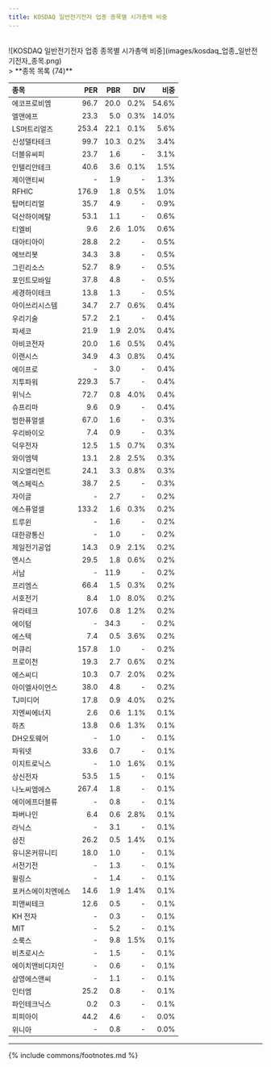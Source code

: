 ```yaml
---
title: KOSDAQ 일반전기전자 업종 종목별 시가총액 비중
---
```

<br>
![KOSDAQ 일반전기전자 업종 종목별 시가총액 비중](images/kosdaq_업종_일반전기전자_종목.png)
<br>
> **종목 목록 (74)**<a id="list"></a>

| **종목** | **PER** | **PBR** | **DIV** | **비중** |
| :------- | ------: | ------: | ------: | -------: |
| 에코프로비엠 | 96.7 | 20.0 | 0.2% | 54.6% |
| 엘앤에프 | 23.3 | 5.0 | 0.3% | 14.0% |
| LS머트리얼즈 | 253.4 | 22.1 | 0.1% | 5.6% |
| 신성델타테크 | 99.7 | 10.3 | 0.2% | 3.4% |
| 더블유씨피 | 23.7 | 1.6 | - | 3.1% |
| 인텔리안테크 | 40.6 | 3.6 | 0.1% | 1.5% |
| 제이앤티씨 | - | 1.9 | - | 1.3% |
| RFHIC | 176.9 | 1.8 | 0.5% | 1.0% |
| 탑머티리얼 | 35.7 | 4.9 | - | 0.9% |
| 덕산하이메탈 | 53.1 | 1.1 | - | 0.6% |
| 티엘비 | 9.6 | 2.6 | 1.0% | 0.6% |
| 대아티아이 | 28.8 | 2.2 | - | 0.5% |
| 에브리봇 | 34.3 | 3.8 | - | 0.5% |
| 그린리소스 | 52.7 | 8.9 | - | 0.5% |
| 포인트모바일 | 37.8 | 4.8 | - | 0.5% |
| 세경하이테크 | 13.8 | 1.3 | - | 0.5% |
| 아이쓰리시스템 | 34.7 | 2.7 | 0.6% | 0.4% |
| 우리기술 | 57.2 | 2.1 | - | 0.4% |
| 파세코 | 21.9 | 1.9 | 2.0% | 0.4% |
| 아비코전자 | 20.0 | 1.6 | 0.5% | 0.4% |
| 이랜시스 | 34.9 | 4.3 | 0.8% | 0.4% |
| 에이프로 | - | 3.0 | - | 0.4% |
| 지투파워 | 229.3 | 5.7 | - | 0.4% |
| 위닉스 | 72.7 | 0.8 | 4.0% | 0.4% |
| 슈프리마 | 9.6 | 0.9 | - | 0.4% |
| 범한퓨얼셀 | 67.0 | 1.6 | - | 0.3% |
| 우리바이오 | 7.4 | 0.9 | - | 0.3% |
| 덕우전자 | 12.5 | 1.5 | 0.7% | 0.3% |
| 와이엠텍 | 13.1 | 2.8 | 2.5% | 0.3% |
| 지오엘리먼트 | 24.1 | 3.3 | 0.8% | 0.3% |
| 엑스페릭스 | 38.7 | 2.5 | - | 0.3% |
| 자이글 | - | 2.7 | - | 0.2% |
| 에스퓨얼셀 | 133.2 | 1.6 | 0.3% | 0.2% |
| 트루윈 | - | 1.6 | - | 0.2% |
| 대한광통신 | - | 1.0 | - | 0.2% |
| 제일전기공업 | 14.3 | 0.9 | 2.1% | 0.2% |
| 엔시스 | 29.5 | 1.8 | 0.6% | 0.2% |
| 서남 | - | 11.9 | - | 0.2% |
| 프리엠스 | 66.4 | 1.5 | 0.3% | 0.2% |
| 서호전기 | 8.4 | 1.0 | 8.0% | 0.2% |
| 유라테크 | 107.6 | 0.8 | 1.2% | 0.2% |
| 에이텀 | - | 34.3 | - | 0.2% |
| 에스텍 | 7.4 | 0.5 | 3.6% | 0.2% |
| 머큐리 | 157.8 | 1.0 | - | 0.2% |
| 프로이천 | 19.3 | 2.7 | 0.6% | 0.2% |
| 에스씨디 | 10.3 | 0.7 | 2.0% | 0.2% |
| 아이엘사이언스 | 38.0 | 4.8 | - | 0.2% |
| TJ미디어 | 17.8 | 0.9 | 4.0% | 0.2% |
| 지엔씨에너지 | 2.6 | 0.6 | 1.1% | 0.1% |
| 하츠 | 13.8 | 0.6 | 1.3% | 0.1% |
| DH오토웨어 | - | 1.0 | - | 0.1% |
| 파워넷 | 33.6 | 0.7 | - | 0.1% |
| 이지트로닉스 | - | 1.0 | 1.6% | 0.1% |
| 상신전자 | 53.5 | 1.5 | - | 0.1% |
| 나노씨엠에스 | 267.4 | 1.8 | - | 0.1% |
| 에이에프더블류 | - | 0.8 | - | 0.1% |
| 파버나인 | 6.4 | 0.6 | 2.8% | 0.1% |
| 라닉스 | - | 3.1 | - | 0.1% |
| 삼진 | 26.2 | 0.5 | 1.4% | 0.1% |
| 유니온커뮤니티 | 18.0 | 1.0 | - | 0.1% |
| 서전기전 | - | 1.3 | - | 0.1% |
| 윌링스 | - | 1.4 | - | 0.1% |
| 포커스에이치엔에스 | 14.6 | 1.9 | 1.4% | 0.1% |
| 피앤씨테크 | 12.6 | 0.5 | - | 0.1% |
| KH 전자 | - | 0.3 | - | 0.1% |
| MIT | - | 5.2 | - | 0.1% |
| 소룩스 | - | 9.8 | 1.5% | 0.1% |
| 비츠로시스 | - | 1.5 | - | 0.1% |
| 에이치앤비디자인 | - | 0.6 | - | 0.1% |
| 삼영에스앤씨 | - | 1.1 | - | 0.1% |
| 인터엠 | 25.2 | 0.8 | - | 0.1% |
| 파인테크닉스 | 0.2 | 0.3 | - | 0.1% |
| 피피아이 | 44.2 | 4.6 | - | 0.0% |
| 위니아 | - | 0.8 | - | 0.0% |

---
{% include commons/footnotes.md %}